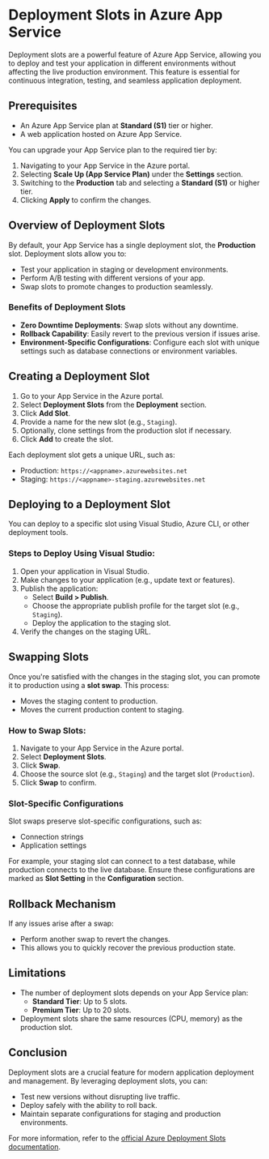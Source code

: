 # Deployment Slots in Azure App Service

Deployment slots are a powerful feature of Azure App Service, allowing you to deploy and test your application in different environments without affecting the live production environment. This feature is essential for continuous integration, testing, and seamless application deployment.

## Prerequisites
- An Azure App Service plan at **Standard (S1)** tier or higher.
- A web application hosted on Azure App Service.

You can upgrade your App Service plan to the required tier by:
1. Navigating to your App Service in the Azure portal.
2. Selecting **Scale Up (App Service Plan)** under the **Settings** section.
3. Switching to the **Production** tab and selecting a **Standard (S1)** or higher tier.
4. Clicking **Apply** to confirm the changes.

## Overview of Deployment Slots
By default, your App Service has a single deployment slot, the **Production** slot. Deployment slots allow you to:
- Test your application in staging or development environments.
- Perform A/B testing with different versions of your app.
- Swap slots to promote changes to production seamlessly.

### Benefits of Deployment Slots
- **Zero Downtime Deployments**: Swap slots without any downtime.
- **Rollback Capability**: Easily revert to the previous version if issues arise.
- **Environment-Specific Configurations**: Configure each slot with unique settings such as database connections or environment variables.

## Creating a Deployment Slot
1. Go to your App Service in the Azure portal.
2. Select **Deployment Slots** from the **Deployment** section.
3. Click **Add Slot**.
4. Provide a name for the new slot (e.g., `Staging`).
5. Optionally, clone settings from the production slot if necessary.
6. Click **Add** to create the slot.

Each deployment slot gets a unique URL, such as:
- Production: `https://<appname>.azurewebsites.net`
- Staging: `https://<appname>-staging.azurewebsites.net`

## Deploying to a Deployment Slot
You can deploy to a specific slot using Visual Studio, Azure CLI, or other deployment tools.

### Steps to Deploy Using Visual Studio:
1. Open your application in Visual Studio.
2. Make changes to your application (e.g., update text or features).
3. Publish the application:
   - Select **Build > Publish**.
   - Choose the appropriate publish profile for the target slot (e.g., `Staging`).
   - Deploy the application to the staging slot.
4. Verify the changes on the staging URL.

## Swapping Slots
Once you're satisfied with the changes in the staging slot, you can promote it to production using a **slot swap**. This process:
- Moves the staging content to production.
- Moves the current production content to staging.

### How to Swap Slots:
1. Navigate to your App Service in the Azure portal.
2. Select **Deployment Slots**.
3. Click **Swap**.
4. Choose the source slot (e.g., `Staging`) and the target slot (`Production`).
5. Click **Swap** to confirm.

### Slot-Specific Configurations
Slot swaps preserve slot-specific configurations, such as:
- Connection strings
- Application settings

For example, your staging slot can connect to a test database, while production connects to the live database. Ensure these configurations are marked as **Slot Setting** in the **Configuration** section.

## Rollback Mechanism
If any issues arise after a swap:
- Perform another swap to revert the changes.
- This allows you to quickly recover the previous production state.

## Limitations
- The number of deployment slots depends on your App Service plan:
  - **Standard Tier**: Up to 5 slots.
  - **Premium Tier**: Up to 20 slots.
- Deployment slots share the same resources (CPU, memory) as the production slot.

## Conclusion
Deployment slots are a crucial feature for modern application deployment and management. By leveraging deployment slots, you can:
- Test new versions without disrupting live traffic.
- Deploy safely with the ability to roll back.
- Maintain separate configurations for staging and production environments.

For more information, refer to the [official Azure Deployment Slots documentation](https://learn.microsoft.com/en-us/azure/app-service/deploy-staging-slots).
